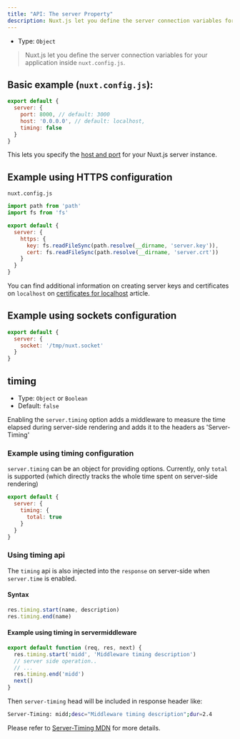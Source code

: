 ```yaml
---
title: "API: The server Property"
description: Nuxt.js let you define the server connection variables for your application inside `nuxt.config.js`.
---
```


- Type: `Object`

> Nuxt.js let you define the server connection variables for your application inside `nuxt.config.js`.

## Basic example (`nuxt.config.js`):

```js
export default {
  server: {
    port: 8000, // default: 3000
    host: '0.0.0.0', // default: localhost,
    timing: false
  }
}
```

This lets you specify the [host and port](/faq/host-port) for your Nuxt.js server instance.

## Example using HTTPS configuration

`nuxt.config.js`
```js
import path from 'path'
import fs from 'fs'

export default {
  server: {
    https: {
      key: fs.readFileSync(path.resolve(__dirname, 'server.key')),
      cert: fs.readFileSync(path.resolve(__dirname, 'server.crt'))
    }
  }
}
```

You can find additional information on creating server keys and certificates on `localhost` on [certificates for localhost](https://letsencrypt.org/docs/certificates-for-localhost/) article.


## Example using sockets configuration

```js
export default {
  server: {
    socket: '/tmp/nuxt.socket'
  }
}
```

## timing

- Type: `Object` or `Boolean`
- Default: `false`

Enabling the `server.timing` option adds a middleware to measure the time elapsed during server-side rendering and adds it to the headers as 'Server-Timing'

### Example using timing configuration

`server.timing` can be an object for providing options. Currently, only `total` is supported (which directly tracks the whole time spent on server-side rendering)

```js
export default {
  server: {
    timing: {
      total: true
    }
  }
}
```

### Using timing api

The `timing` api is also injected into the `response` on server-side when `server.time` is enabled.

#### Syntax

```js
res.timing.start(name, description)
res.timing.end(name)
```

#### Example using timing in servermiddleware

```js
export default function (req, res, next) {
  res.timing.start('midd', 'Middleware timing description')
  // server side operation..
  // ...
  res.timing.end('midd')
  next()
}
```

Then `server-timing` head will be included in response header like:

```bash
Server-Timing: midd;desc="Middleware timing description";dur=2.4
```

Please refer to [Server-Timing MDN](https://developer.mozilla.org/en-US/docs/Web/HTTP/Headers/Server-Timing) for more details.
